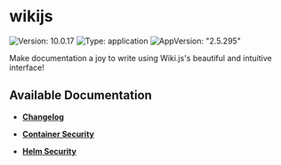 # wikijs

![Version: 10.0.17](https://img.shields.io/badge/Version-10.0.17-informational?style=flat-square) ![Type: application](https://img.shields.io/badge/Type-application-informational?style=flat-square) ![AppVersion: "2.5.295"](https://img.shields.io/badge/AppVersion-"2.5.295"-informational?style=flat-square)

Make documentation a joy to write using Wiki.js's beautiful and intuitive interface!

## Available Documentation

- [**Changelog**](CHANGELOG)

- [**Container Security**](container-security)

- [**Helm Security**](helm-security)

